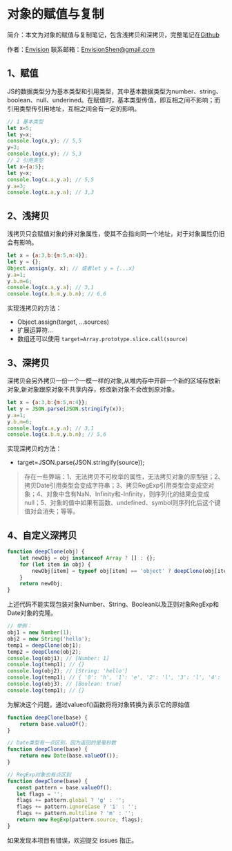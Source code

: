 # 对象的赋值与复制

简介：本文为对象的赋值与复制笔记，包含浅拷贝和深拷贝，完整笔记在[Github](https://github.com/MrEnvision/Front-end_learning_notes)

作者：[Envision](https://github.com/MrEnvision) 联系邮箱：[EnvisionShen@gmail.com](mailto:EnvisionShen@gmail.com)

## 1、赋值

JS的数据类型分为基本类型和引用类型，其中基本数据类型为number、string、boolean、null、underined。在赋值时，基本类型传值，即互相之间不影响；而引用类型传引用地址，互相之间会有一定的影响。

```javascript
// 1 基本类型
let x=5;
let y=x;
console.log(x,y); // 5,5
y=3;
console.log(x,y); // 5,3
// 2 引用类型
let x={a:5};
let y=x;
console.log(x.a,y.a); // 5,5
y.a=3;
console.log(x.a,y.a); // 3,3
```

## 2、浅拷贝

浅拷贝只会赋值对象的非对象属性，使其不会指向同一个地址，对于对象属性仍旧会有影响。

```javascript
let x = {a:3,b:{m:5,n:4}};
let y = {};
Object.assign(y, x); // 或者let y = {...x}
y.a=1;
y.b.m=6;
console.log(x.a,y.a); // 3,1
console.log(x.b.m,y.b.m); // 6,6
```

实现浅拷贝的方法：

* Object.assign\(target, ...sources\)
* 扩展运算符...
* 数组还可以使用 `target=Array.prototype.slice.call(source)`

## 3、深拷贝

深拷贝会另外拷贝一份一个一模一样的对象,从堆内存中开辟一个新的区域存放新对象,新对象跟原对象不共享内存，修改新对象不会改到原对象。

```javascript
let x = {a:3,b:{m:5,n:4}};
let y = JSON.parse(JSON.stringify(x));
y.a=1;
y.b.m=6;
console.log(x.a,y.a); // 3,1
console.log(x.b.m,y.b.m); // 5,6
```

实现深拷贝的方法：

* target=JSON.parse\(JSON.stringify\(source\)\);

> 存在一些弊端：1、无法拷贝不可枚举的属性，无法拷贝对象的原型链；2、拷贝Date引用类型会变成字符串；3、拷贝RegExp引用类型会变成空对象；4、对象中含有NaN、Infinity和-Infinity，则序列化的结果会变成null；5、对象的值中如果有函数、undefined、symbol则序列化后这个键值对会消失；等等。

## 4、自定义深拷贝

```javascript
function deepClone(obj) {
    let newObj = obj instanceof Array ? [] : {};
    for (let item in obj) {
        newObj[item] = typeof obj[item] == 'object' ? deepClone(obj[item]) : obj[item]
    }
    return newObj;
}
```

上述代码不能实现包装对象Number、String、Boolean以及正则对象RegExp和Date对象的克隆。

```javascript
// 举例：
obj1 = new Number(1);
obj2 = new String('hello');
temp1 = deepClone(obj1);
temp2 = deepClone(obj2);
console.log(obj1); // [Number: 1]
console.log(temp1); // {}
console.log(obj2); // [String: 'hello']
console.log(temp1); // { '0': 'h', '1': 'e', '2': 'l', '3': 'l', '4': 'o' }
console.log(obj3); // [Boolean: true]
console.log(temp1); // {}
```

为解决这个问题，通过valueof\(\)函数将将对象转换为表示它的原始值

```javascript
function deepClone(base) {
    return base.valueOf();
}

// Date类型有一点区别，因为返回的是毫秒数
function deepClone(base) {
    return new Date(base.valueOf());
}

// RegExp对象也有点区别
function deepClone(base) {
   const pattern = base.valueOf();
   let flags = '';
   flags += pattern.global ? 'g' : '';
   flags += pattern.ignoreCase ? 'i' : '';
   flags += pattern.multiline ? 'm' : '';
   return new RegExp(pattern.source, flags);
}
```

如果发现本项目有错误，欢迎提交 issues 指正。

